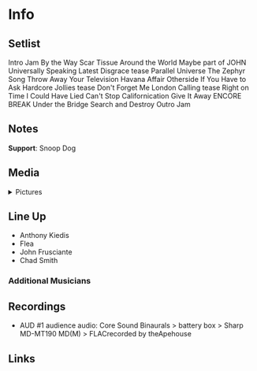 # Info

## Setlist

Intro Jam
By the Way
Scar Tissue
Around the World
Maybe part of JOHN
Universally Speaking
Latest Disgrace tease
Parallel Universe
The Zephyr Song
Throw Away Your Television
Havana Affair
Otherside
If You Have to Ask
Hardcore Jollies tease
Don't Forget Me
London Calling tease
Right on Time
I Could Have Lied
Can't Stop
Californication
Give It Away
ENCORE BREAK
Under the Bridge
Search and Destroy
Outro Jam

## Notes

**Support**: Snoop Dog

## Media 

<details>
  <summary>Pictures</summary>
  <!--<img alt="Setlist" title="Setlist" src="_.jpg" height="200" />-->
</details>

## Line Up

* Anthony Kiedis
* Flea
* John Frusciante
* Chad Smith

### Additional Musicians

## Recordings

* AUD #1 audience audio: Core Sound Binaurals > battery box > Sharp MD-MT190 MD(M) > FLACrecorded by theApehouse

## Links

